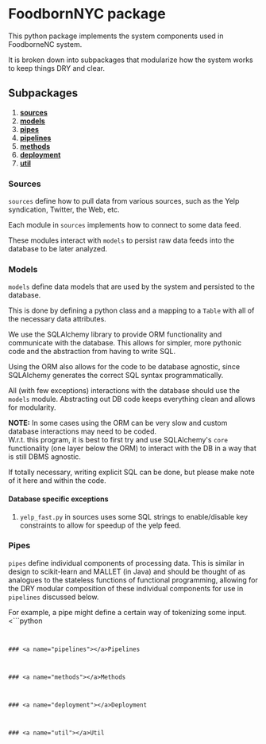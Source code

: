 # FoodbornNYC package

This python package implements the system components used in FoodborneNC system.

It is broken down into subpackages that modularize how the system works to keep things DRY and clear.

## Subpackages

1. [**sources**](#sources)
2. [**models**](#models)
3. [**pipes**](#pipes)
4. [**pipelines**](#pipelines)
5. [**methods**](#methods)
6. [**deployment**](#deployment)
7. [**util**](#util)

### <a name="sources"></a>Sources

`sources` define how to pull data from various sources, such as the Yelp syndication, Twitter, the Web, etc.

Each module in `sources` implements how to connect to some data feed.

These modules interact with `models` to persist raw data feeds into the database to be later analyzed.


### <a name="models"></a>Models

`models` define data models that are used by the system and persisted to the database.

This is done by defining a python class and a mapping to a `Table` with all of the necessary data attributes.

We use the SQLAlchemy library to provide ORM functionality and communicate with the database.
This allows for simpler, more pythonic code and the abstraction from having to write SQL.

Using the ORM also allows for the code to be database agnostic, since SQLAlchemy generates the correct SQL syntax programmatically.

All (with few exceptions) interactions with the database should use the `models` module.  Abstracting out DB code keeps everything clean and allows for modularity.

**NOTE:** In some cases using the ORM can be very slow and custom database interactions may need to be coded.  
W.r.t. this program, it is best to first try and use SQLAlchemy's `core` functionality (one layer below the ORM) to interact with the DB in a way that is still DBMS agnostic.

If totally necessary, writing explicit SQL can be done, but please make note of it here and within the code.

#### Database specific exceptions

1. `yelp_fast.py` in sources uses some SQL strings to enable/disable key constraints to allow for speedup of the yelp feed. 


### <a name="pipes"></a>Pipes

`pipes` define individual components of processing data. This is similar in design to scikit-learn and MALLET (in Java) and should be thought of as analogues to the stateless functions of functional programming, allowing for the DRY modular composition of these individual components for use in `pipelines` discussed below. 

For example, a pipe might define a certain way of tokenizing some input.
<```python

```>


### <a name="pipelines"></a>Pipelines



### <a name="methods"></a>Methods



### <a name="deployment"></a>Deployment



### <a name="util"></a>Util




